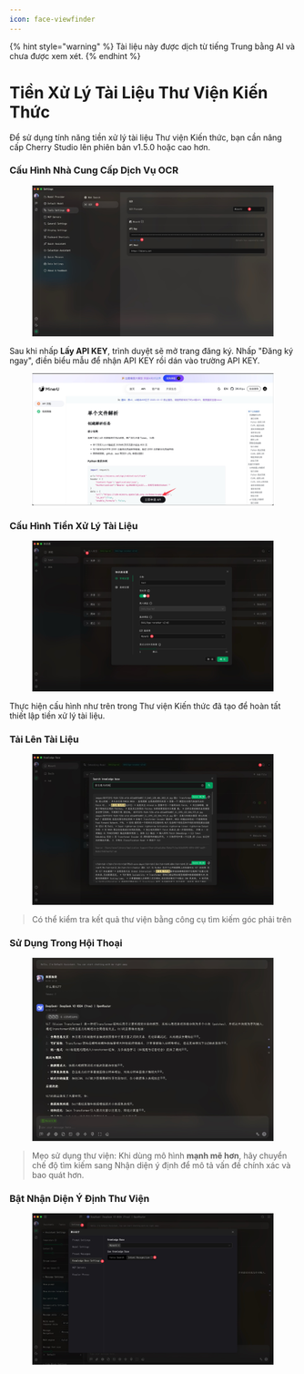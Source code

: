 ```yaml
---
icon: face-viewfinder
---
```


{% hint style="warning" %}
Tài liệu này được dịch từ tiếng Trung bằng AI và chưa được xem xét.
{% endhint %}

# Tiền Xử Lý Tài Liệu Thư Viện Kiến Thức

Để sử dụng tính năng tiền xử lý tài liệu Thư viện Kiến thức, bạn cần nâng cấp Cherry Studio lên phiên bản v1.5.0 hoặc cao hơn.

### Cấu Hình Nhà Cung Cấp Dịch Vụ OCR

<figure><img src="../.gitbook/assets/CleanShot 2025-06-03 at 11.50.10@2x (1).jpg" alt=""><figcaption></figcaption></figure>

Sau khi nhấp **Lấy API KEY**, trình duyệt sẽ mở trang đăng ký. Nhấp "Đăng ký ngay", điền biểu mẫu để nhận API KEY rồi dán vào trường API KEY.

<figure><img src="../.gitbook/assets/CleanShot 2025-06-03 at 11.51.55@2x.jpg" alt=""><figcaption></figcaption></figure>

### Cấu Hình Tiền Xử Lý Tài Liệu

<figure><img src="../.gitbook/assets/CleanShot 2025-06-03 at 20.01.03@2x.jpg" alt=""><figcaption></figcaption></figure>

Thực hiện cấu hình như trên trong Thư viện Kiến thức đã tạo để hoàn tất thiết lập tiền xử lý tài liệu.

### Tải Lên Tài Liệu

<figure><img src="../.gitbook/assets/CleanShot 2025-06-03 at 12.01.59@2x.jpg" alt=""><figcaption></figcaption></figure>

> Có thể kiểm tra kết quả thư viện bằng công cụ tìm kiếm góc phải trên

### Sử Dụng Trong Hội Thoại

<figure><img src="../.gitbook/assets/CleanShot 2025-06-03 at 14.11.00@2x.jpg" alt=""><figcaption></figcaption></figure>

> Mẹo sử dụng thư viện: Khi dùng mô hình **mạnh mẽ hơn**, hãy chuyển chế độ tìm kiếm sang Nhận diện ý định để mô tả vấn đề chính xác và bao quát hơn.

### Bật Nhận Diện Ý Định Thư Viện

<figure><img src="../.gitbook/assets/CleanShot 2025-06-03 at 14.12.47@2x.jpg" alt=""><figcaption></figcaption></figure>